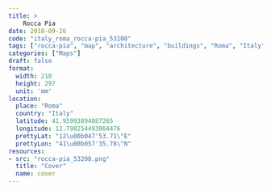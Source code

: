 ```yaml
---
title: > 
    Rocca Pia
date: 2018-09-26
code: "italy_roma_rocca-pia_53208"
tags: ["rocca-pia", "map", "architecture", "buildings", "Roma", "Italy"]
categories: ["Maps"]
draft: false
format:
  width: 210
  height: 297
  unit: 'mm'
location:
  place: "Roma"
  country: "Italy"
  latitude: 41.95993894087265
  longitude: 12.798254493004476
  prettyLat: "12\u00b047'53.71\"E"
  prettyLon: "41\u00b057'35.78\"N"
resources:
- src: "rocca-pia_53208.png"
  title: "Cover"
  name: cover
---
```

